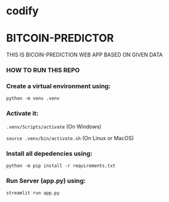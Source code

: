# codify


# BITCOIN-PREDICTOR
THIS IS BICOIN-PREDICTION WEB APP BASED ON GIVEN DATA

### HOW TO RUN THIS REPO
### Create a virtual environment using:
`python -m venv .venv`


### Activate it:
`.venv/Scripts/activate` (On Windows)

`source .venv/bin/activate.sh` (On Linux or MacOS)


### Install all depedencies using:
`python -m pip install -r requirements.txt`

### Run Server (app.py) using:
`streamlit run app.py`

